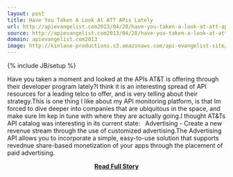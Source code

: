 ```yaml
---
layout: post
title: Have You Taken A Look At ATT APis Lately
url: http://apievangelist.com2013/04/28/have-you-taken-a-look-at-att-apis-lately/
source: http://apievangelist.com2013/04/28/have-you-taken-a-look-at-att-apis-lately/
domain: apievangelist.com2013
image: http://kinlane-productions.s3.amazonaws.com/api-evangelist-site/blog/att-developer-program-logo.png
---
```

{% include JB/setup %}<p>Have you taken a moment and looked at the APIs AT&amp;T is offering through their developer program lately?I think it is an interesting spread of API resources for a leading telco to offer, and is very telling about their strategy.This is one thing I like about my API monitoring platform, is that Im forced to dive deeper into companies that are ubiquitous in the space, and make sure Im kep in tune with where they are actually going.I thought AT&amp;Ts API catalog was interesting in its current state:   Advertising - Create a new revenue stream through the use of customized advertising.The Advertising API allows you to incorporate a simple, easy-to-use solution that supports revednue share-based monetization of your apps through the placement of paid advertising.</p>
<center><p><a href="http://apievangelist.com2013/04/28/have-you-taken-a-look-at-att-apis-lately/" style='padding:25px; font-sze:18px; font-weight: bold;'>Read Full Story</a></p></center>
